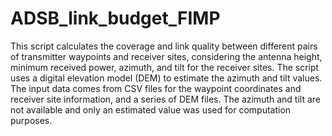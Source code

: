 # ADSB_link_budget_FIMP
This script calculates the coverage and link quality between different pairs of transmitter waypoints and receiver sites, considering the antenna height, minimum received power, azimuth, and tilt for the receiver sites. The script uses a digital elevation model (DEM) to estimate the azimuth and tilt values. The input data comes from CSV files for the waypoint coordinates and receiver site information, and a series of DEM files.
The azimuth and tilt are not available and only an estimated value was used for computation purposes. 
